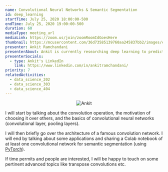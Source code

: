 ```yaml
---
name: Convolutional Neural Networks & Semantic Segmentation
id: deep_learning
startTime: July 25, 2020 18:00:00-500
endTime: July 25, 2020 19:00:00-500
duration: 60
mediaType: meeting_url
mediaLink: https://zoom.us/join/zoomRoomIdGoesHere
thumbnail: https://mcusercontent.com/36d73585139760aa245837bb2/images/c91cc4f8-d7fa-4195-9e5f-878a6df31e38.jpg
presenter: Ankit Ramchandani
presenterAbout: Ankit is currently researching deep learning to predict the spread of COVID-19 in the US using several heterogenous features. He has also interned at Facebook in an applied machine learning team to create models to rank Facebook stories and researched in autonomous driving and detected lane marks and traffic signs using machine learning.
presenterSocials:
  - type: Ankit's LinkedIn
    link: https://www.linkedin.com/in/ankitramchandani/
priority: 7
relatedActivities:
  - data_science_202
  - data_science_303
  - data_science_404
---
```

<center>

![Ankit](https://media-exp1.licdn.com/dms/image/C4D03AQGPH5tHpFWPxw/profile-displayphoto-shrink_800_800/0?e=1600300800&v=beta&t=vS6700pa2fqeQUAgGaxjasb_eJiperPSFbE-Vq852Do)

</center>

I will start by talking about the convolution operation, the motivation of choosing it over others, and the basics of convolutional neural networks (convolutional layer, pooling layers).

I will then briefly go over the architecture of a famous convolution network. I will end by talking about some applications and sharing a Colab notebook of at least one convolutional network for semantic segmentation (using [PyTorch](https://pytorch.org/)).

If time permits and people are interested, I will be happy to touch on some pertinent advanced topics like transpose convolutions etc.
